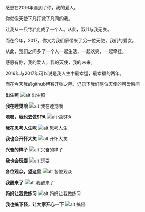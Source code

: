 感恩在2016年遇到了你，我的爱人。

你就像天使下凡打救了凡间的我。

让我从一只“狗”变成了一个人。从此，双11与我无关。

而在今年，2017，你又为我们家带来了另一位天使，我们的爱女。

从此，我们之间多了一个人一起生活，一起欢笑，一起牵挂。

感恩有你，我的爱人，我的天使，我的未来。

2016年与2017年可以说是我人生中最幸运，最幸福的两年。

而在今天我的github博客开张之际，记录下我们两位天使的可爱瞬间

**出生照**
![alt 出生照][born]

**我在睡觉哦**
![alt 我在睡觉哦][sleep]

**嗯嗯，我也去做SPA**
![alt 做SPA][spa]

**我在思考人生呢**
![alt 思考人生][sleep]

**我也会开怀大笑**
![alt 开怀大笑][laugh]

**兴奋的样子**
![alt 兴奋的样子][exciting]

**我也会玩耍**
![alt 玩耍][play]

**各位观众，望这里**
![alt 各位观众][hey]

**我醒来了**
![alt 我醒来了][wake]

**妈妈让我做练习**
![alt 妈妈让我做练习][test]

**我也搞下怪，让大家开心一下**
![alt 搞怪][fun]


[born]: https://sin90lzc.github.io/images/xinyi/2017-10-25-可爱天使/born.jpg
[sleep]: https://sin90lzc.github.io/images/xinyi/2017-10-25-可爱天使/sleep.jpg
[spa]: https://sin90lzc.github.io/images/xinyi/2017-10-25-可爱天使/spa.jpg
[think]: https://sin90lzc.github.io/images/xinyi/2017-10-25-可爱天使/think.jpg
[laugh]: https://sin90lzc.github.io/images/xinyi/2017-10-25-可爱天使/laugh.jpg
[exciting]:https://sin90lzc.github.io/images/xinyi/2017-10-25-可爱天使/exciting.jpg
[play]: https://sin90lzc.github.io/images/xinyi/2017-10-25-可爱天使/play.jpg
[hey]: https://sin90lzc.github.io/images/xinyi/2017-10-25-可爱天使/hey.jpg
[wake]: https://sin90lzc.github.io/images/xinyi/2017-10-25-可爱天使/wake.jpg
[test]: https://sin90lzc.github.io/images/xinyi/2017-10-25-可爱天使/test.jpg
[fun]: https://sin90lzc.github.io/images/xinyi/2017-10-25-可爱天使/fun.jpg
[family]: https://sin90lzc.github.io/images/xinyi/2017-10-25-可爱天使/family.jpg

